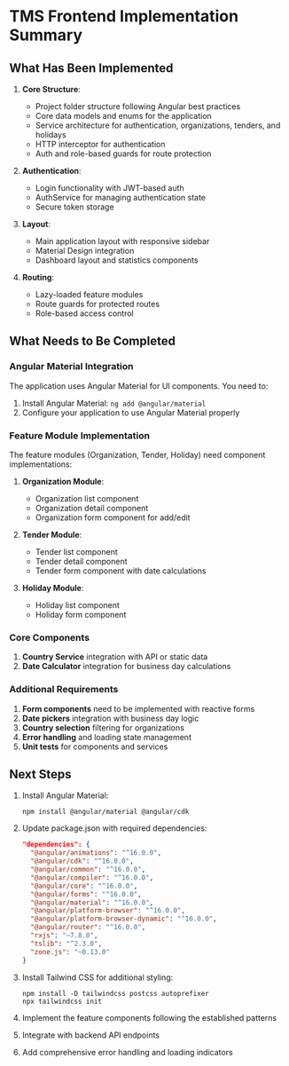 # TMS Frontend Implementation Summary

## What Has Been Implemented

1. **Core Structure**:
   - Project folder structure following Angular best practices
   - Core data models and enums for the application
   - Service architecture for authentication, organizations, tenders, and holidays
   - HTTP interceptor for authentication
   - Auth and role-based guards for route protection

2. **Authentication**:
   - Login functionality with JWT-based auth
   - AuthService for managing authentication state
   - Secure token storage

3. **Layout**:
   - Main application layout with responsive sidebar
   - Material Design integration
   - Dashboard layout and statistics components

4. **Routing**:
   - Lazy-loaded feature modules
   - Route guards for protected routes
   - Role-based access control

## What Needs to Be Completed

### Angular Material Integration
The application uses Angular Material for UI components. You need to:
1. Install Angular Material: `ng add @angular/material`
2. Configure your application to use Angular Material properly

### Feature Module Implementation
The feature modules (Organization, Tender, Holiday) need component implementations:

1. **Organization Module**:
   - Organization list component
   - Organization detail component
   - Organization form component for add/edit

2. **Tender Module**:
   - Tender list component
   - Tender detail component
   - Tender form component with date calculations

3. **Holiday Module**:
   - Holiday list component
   - Holiday form component

### Core Components
1. **Country Service** integration with API or static data
2. **Date Calculator** integration for business day calculations

### Additional Requirements
1. **Form components** need to be implemented with reactive forms
2. **Date pickers** integration with business day logic
3. **Country selection** filtering for organizations
4. **Error handling** and loading state management
5. **Unit tests** for components and services

## Next Steps

1. Install Angular Material:
   ```
   npm install @angular/material @angular/cdk
   ```

2. Update package.json with required dependencies:
   ```json
   "dependencies": {
     "@angular/animations": "^16.0.0",
     "@angular/cdk": "^16.0.0",
     "@angular/common": "^16.0.0",
     "@angular/compiler": "^16.0.0",
     "@angular/core": "^16.0.0",
     "@angular/forms": "^16.0.0",
     "@angular/material": "^16.0.0",
     "@angular/platform-browser": "^16.0.0",
     "@angular/platform-browser-dynamic": "^16.0.0",
     "@angular/router": "^16.0.0",
     "rxjs": "~7.8.0",
     "tslib": "^2.3.0",
     "zone.js": "~0.13.0"
   }
   ```

3. Install Tailwind CSS for additional styling:
   ```
   npm install -D tailwindcss postcss autoprefixer
   npx tailwindcss init
   ```

4. Implement the feature components following the established patterns
5. Integrate with backend API endpoints
6. Add comprehensive error handling and loading indicators
